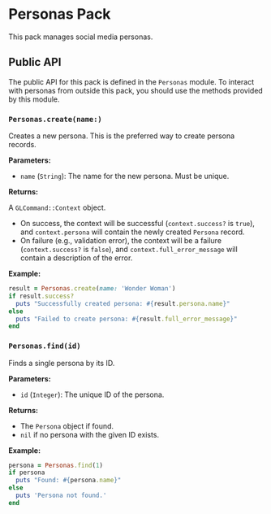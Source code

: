 # Personas Pack

This pack manages social media personas.

## Public API

The public API for this pack is defined in the `Personas` module. To interact with personas from outside this pack, you should use the methods provided by this module.

### `Personas.create(name:)`

Creates a new persona. This is the preferred way to create persona records.

**Parameters:**

*   `name` (`String`): The name for the new persona. Must be unique.

**Returns:**

A `GLCommand::Context` object.

*   On success, the context will be successful (`context.success?` is `true`), and `context.persona` will contain the newly created `Persona` record.
*   On failure (e.g., validation error), the context will be a failure (`context.success?` is `false`), and `context.full_error_message` will contain a description of the error.

**Example:**

```ruby
result = Personas.create(name: 'Wonder Woman')
if result.success?
  puts "Successfully created persona: #{result.persona.name}"
else
  puts "Failed to create persona: #{result.full_error_message}"
end
```

### `Personas.find(id)`

Finds a single persona by its ID.

**Parameters:**

*   `id` (`Integer`): The unique ID of the persona.

**Returns:**

*   The `Persona` object if found.
*   `nil` if no persona with the given ID exists.

**Example:**

```ruby
persona = Personas.find(1)
if persona
  puts "Found: #{persona.name}"
else
  puts 'Persona not found.'
end
```
